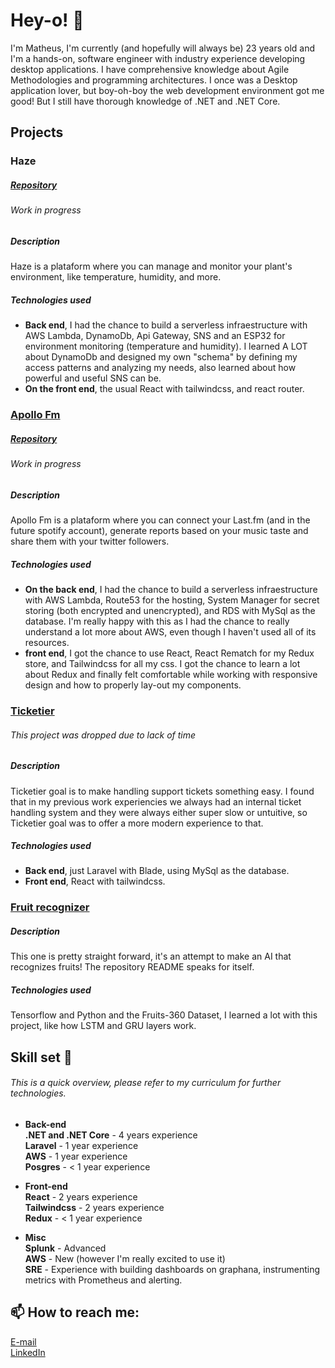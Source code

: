 # Hey-o! 👋

I'm Matheus, I'm currently (and hopefully will always be) 23 years old and I'm a hands-on, software engineer with industry experience developing desktop applications. I have comprehensive knowledge about Agile Methodologies and programming architectures. I once was a Desktop application lover, but boy-oh-boy the web development environment got me good! But I still have thorough knowledge of .NET and .NET Core.

## Projects
### Haze
##### [Repository](https://github.com/MatheusSw/haze-front-end)
###### _Work in progress_
##### Description
Haze is a plataform where you can manage and monitor your plant's environment, like temperature, humidity, and more.

##### Technologies used
- **Back end**, I had the chance to build a serverless infraestructure with AWS Lambda, DynamoDb, Api Gateway, SNS and an ESP32 for environment monitoring (temperature and humidity). I learned A LOT about DynamoDb and designed my own "schema" by defining my access patterns and analyzing my needs, also learned about how powerful and useful SNS can be.
- **On the front end**, the usual React with tailwindcss, and react router.

### [Apollo Fm](https://apollofm.net/)
##### [Repository](https://github.com/MatheusSw/apollo-fm-frontend)
###### _Work in progress_
##### Description
Apollo Fm is a plataform where you can connect your Last.fm (and in the future spotify account), generate reports based on your music taste and share them with your twitter followers.

##### Technologies used
- **On the back end**, I had the chance to build a serverless infraestructure with AWS Lambda, Route53 for the hosting, System Manager for secret storing (both encrypted and unencrypted), and RDS with MySql as the database. I'm really happy with this as I had the chance to really understand a lot more about AWS, even though I haven't used all of its resources.  
- **front end**, I got the chance to use React, React Rematch for my Redux store, and Tailwindcss for all my css. I got the chance to learn a lot about Redux and finally felt comfortable while working with responsive design and how to properly lay-out my components.

### [Ticketier](https://github.com/MatheusSw/Ticketier)
###### _This project was dropped due to lack of time_
##### Description
Ticketier goal is to make handling support tickets something easy. I found that in my previous work experiencies we always had an internal ticket handling system and they were always either super slow or untuitive, so Ticketier goal was to offer a more modern experience to that.

##### Technologies used
- **Back end**, just Laravel with Blade, using MySql as the database.
- **Front end**, React with tailwindcss.
### [Fruit recognizer](https://github.com/MatheusSw/Fruit-Recognizer)
##### Description
This one is pretty straight forward, it's an attempt to make an AI that recognizes fruits! The repository README speaks for itself.
##### Technologies used
Tensorflow and Python and the Fruits-360 Dataset, I learned a lot with this project, like how LSTM and GRU layers work.

## Skill set 🤖
###### _This is a quick overview, please refer to my curriculum for further technologies._
- **Back-end**\
**.NET and .NET Core** - 4 years experience\
**Laravel** - 1 year experience\
**AWS** - 1 year experience\
**Posgres** - < 1 year experience

- **Front-end**\
**React** - 2 years experience\
**Tailwindcss** - 2 years experience\
**Redux** - < 1 year experience

- **Misc**\
**Splunk** - Advanced\
**AWS** - New (however I'm really excited to use it)\
**SRE** - Experience with building dashboards on graphana, instrumenting metrics with Prometheus and alerting.

## 📫 How to reach me:
[E-mail](mailto:matheussouzaneg@gmail.com)\
[LinkedIn](https://www.linkedin.com/in/matheussouzacs/)
